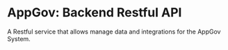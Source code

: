 # AppGov: Backend Restful API

A Restful service that allows manage data and integrations for the AppGov System.
